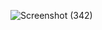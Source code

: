 ![Screenshot (342)](https://github.com/user-attachments/assets/ecf31832-2551-40e1-9706-2ca146e683a7)
